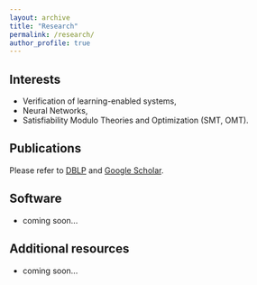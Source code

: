```yaml
---
layout: archive
title: "Research"
permalink: /research/
author_profile: true
---
```



## Interests

* Verification of learning-enabled systems,
* Neural Networks,
* Satisfiability Modulo Theories and Optimization (SMT, OMT).


## Publications

Please refer to [DBLP](https://dblp.org/pers/hd/g/Guidotti:Dario) and [Google Scholar](https://scholar.google.it/citations?user=3RtDhzAAAAAJ&hl=en).


## Software

* coming soon...


## Additional resources

* coming soon...
